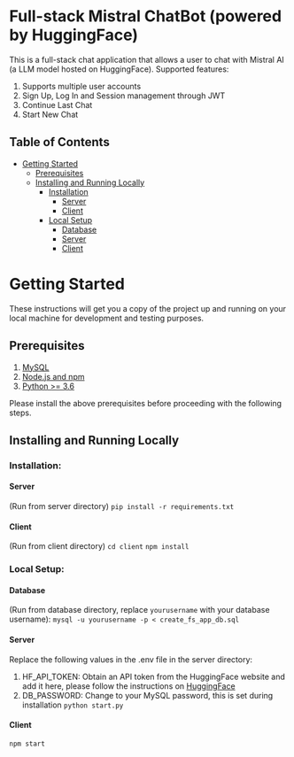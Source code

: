 # Full-stack Mistral ChatBot (powered by HuggingFace)

This is a full-stack chat application that allows a user to chat with Mistral AI (a LLM model hosted on HuggingFace).
Supported features:
1. Supports multiple user accounts
2. Sign Up, Log In and Session management through JWT
3. Continue Last Chat
4. Start New Chat

## Table of Contents

- [Getting Started](#getting-started)
  - [Prerequisites](#prerequisites)
  - [Installing and Running Locally](#install-and-run)
    - [Installation](#installation)
      - [Server](#server)
      - [Client](#client)
    - [Local Setup](#local-setup)
      - [Database](#database)
      - [Server](#server)
      - [Client](#client)


# Getting Started

These instructions will get you a copy of the project up and running on your local machine for development and testing purposes.

## Prerequisites

1. [MySQL](https://dev.mysql.com/doc/mysql-installation-excerpt/5.7/en/)
2. [Node.js and npm](https://nodejs.org/en/learn/getting-started/how-to-install-nodejs)
3. [Python >= 3.6](https://www.python.org/downloads/)

Please install the above prerequisites before proceeding with the following steps.

## Installing and Running Locally
### Installation:
#### Server
(Run from server directory)
`pip install -r requirements.txt`
#### Client
(Run from client directory)
`cd client`
`npm install`

### Local Setup:
#### Database 
(Run from database directory, replace `yourusername` with your database username):
`mysql -u yourusername -p < create_fs_app_db.sql`
#### Server
Replace the following values in the .env file in the server directory:
1. HF_API_TOKEN:
  Obtain an API token from the HuggingFace website and add it here, please follow the instructions on [HuggingFace](https://huggingface.co/docs/hub/en/security-tokens)
2. DB_PASSWORD:
  Change to your MySQL password, this is set during installation
`python start.py`
#### Client
`npm start`




